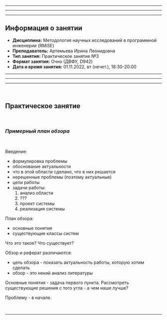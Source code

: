 ___
___
___
## Информация о занятии
- __Дисциплина:__ Методология научных исследований в программной инженерии (RMiSE)
- __Преподаватель:__ Артемьева Ирина Леонидовна
- __Тип занятия:__ Практическое занятие №3
- __Формат занятия:__ Очно (ДВФУ, D942)
- __Дата и время занятия:__ 01.11.2022, вт (нечет.), 18:30-20:00
___
___
___

&nbsp;

## Практическое занятие

&nbsp;

### ___Примерный план обзора___

&nbsp;

Введение:
- формулировка проблемы
- обоснование актуальности
- что в этой области сделано, что в них решается
- нерешенные проблемы (поэтому актуальные)
- цели работы
- задачи работы:
    1. анализ области
    2. ???
    3. проект системы
    4. реализация системы

План обзора:
- основные понятия
- существующие классы систем

Что это такое?
Что существует?

Обзор и реферат различаются:
- цель обзора - показать актуальность работы, которую хотим сделать
- обзор - это некий анализ литературы

Основные понятия - задача первого пункта.
Рассмотреть существующие решения с того угла - а чем наше лучше?

Проблему - в начале.

&nbsp;

___